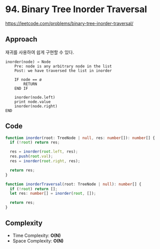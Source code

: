 # 94. Binary Tree Inorder Traversal

https://leetcode.com/problems/binary-tree-inorder-traversal/

## Approach

재귀를 사용하여 쉽게 구현할 수 있다.

```text
inorder(node) → Node
    Pre: node is any arbitrary node in the list
    Post: we have traversed the list in inorder

    IF node == ø
        RETURN
    END IF

    inorder(node.left)
    print node.value
    inorder(node.right)
END
```

## Code

```ts
function inorder(root: TreeNode | null, res: number[]): number[] {
  if (!root) return res;

  res = inorder(root.left, res);
  res.push(root.val);
  res = inorder(root.right, res);

  return res;
}

function inorderTraversal(root: TreeNode | null): number[] {
  if (!root) return [];
  let res: number[] = inorder(root, []);

  return res;
}
```

## Complexity

- Time Complexity: **O(N)**
- Space Complexity: **O(N)**
